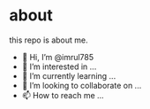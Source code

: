 # about
this repo is about me.
- 👋 Hi, I’m @imrul785
- 👀 I’m interested in ...
- 🌱 I’m currently learning ...
- 💞️ I’m looking to collaborate on ...
- 📫 How to reach me ...
